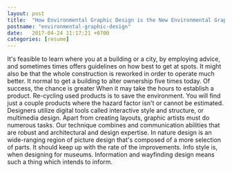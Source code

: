```yaml
---
layout: post
title:  "How Environmental Graphic Design is the New Environmental Graphic Design"
postname: "environmental-graphic-design"
date:   2017-04-24 11:17:21 +0700
categories: [resume]
---
```

It's feasible to learn where you at a building or a city, by employing advice, and sometimes times offers guidelines on how best to get at spots. It might also be that the whole construction is reworked in order to operate much better. It normal to get a building to alter ownership five times today. Of success, the chance is greater When it may take the hours to establish a product. Re-cycling used products is to save the environment. You will find just a couple products where the hazard factor isn't or cannot be estimated. Designers utilize digital tools called interactive style and structure, or multimedia design. Apart from creating layouts, graphic artists must do numerous tasks. Our technique combines and communication abilities that are robust and architectural and design expertise. In nature design is an wide-ranging region of picture design that's composed of a more selection of parts. It should keep up with the rate of the improvements. Info style is, when designing for museums. Information and wayfinding design means such a thing which intends to inform.
